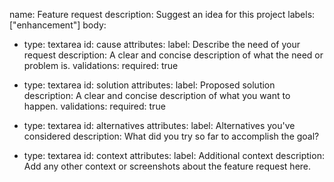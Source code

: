 name: Feature request
description: Suggest an idea for this project
labels: ["enhancement"]
body:

- type: textarea
  id: cause
  attributes:
  label: Describe the need of your request
  description: A clear and concise description of what the need or problem is.
  validations:
  required: true

- type: textarea
  id: solution
  attributes:
  label: Proposed solution
  description: A clear and concise description of what you want to happen.
  validations:
  required: true

- type: textarea
  id: alternatives
  attributes:
  label: Alternatives you've considered
  description: What did you try so far to accomplish the goal?

- type: textarea
  id: context
  attributes:
  label: Additional context
  description: Add any other context or screenshots about the feature request here.